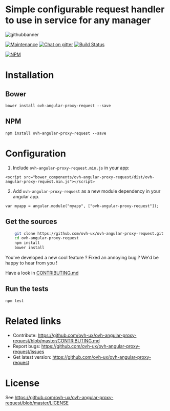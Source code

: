 
# Simple configurable request handler to use in service for any manager

![githubbanner](https://user-images.githubusercontent.com/3379410/27423240-3f944bc4-5731-11e7-87bb-3ff603aff8a7.png)

[![Maintenance](https://img.shields.io/maintenance/yes/2017.svg)]() [![Chat on gitter](https://img.shields.io/gitter/room/ovh/ux.svg)](https://gitter.im/ovh/ux) [![Build Status](https://travis-ci.org/ovh-ux/ovh-angular-proxy-request.svg)](https://travis-ci.org/ovh-ux/ovh-angular-proxy-request)

[![NPM](https://nodei.co/npm/ovh-angular-proxy-request.png?downloads=true&downloadRank=true&stars=true)](https://nodei.co/npm/ovh-angular-proxy-request/)
 
# Installation

## Bower

    bower install ovh-angular-proxy-request --save

## NPM

    npm install ovh-angular-proxy-request --save
 
# Configuration

1. Include `ovh-angular-proxy-request.min.js` in your app:

  `<script src="bower_components/ovh-angular-proxy-request/dist/ovh-angular-proxy-request.min.js"></script>`

2. Add `ovh-angular-proxy-request` as a new module dependency in your angular app.

  `var myapp = angular.module("myapp", ["ovh-angular-proxy-request"]);`

 
## Get the sources
 
```bash
    git clone https://github.com/ovh-ux/ovh-angular-proxy-request.git
    cd ovh-angular-proxy-request
    npm install
    bower install
```
 
You've developed a new cool feature ? Fixed an annoying bug ? We'd be happy
to hear from you !

Have a look in [CONTRIBUTING.md](https://github.com/ovh-ux/ovh-angular-proxy-request/blob/master/CONTRIBUTING.md)
 
## Run the tests
 
```
npm test
```
 
# Related links
 
 * Contribute: https://github.com/ovh-ux/ovh-angular-proxy-request/blob/master/CONTRIBUTING.md
 * Report bugs: https://github.com/ovh-ux/ovh-angular-proxy-request/issues
 * Get latest version: https://github.com/ovh-ux/ovh-angular-proxy-request
 
# License
 
See https://github.com/ovh-ux/ovh-angular-proxy-request/blob/master/LICENSE
